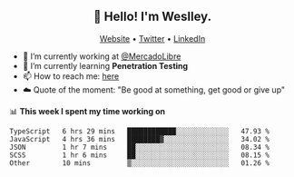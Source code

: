 <h2 align="center">👋 Hello! I'm Weslley.</h2>
<p align="center">
  <a href="http://weslleyneri.com.br">Website</a> •
  <a href="https://twitter.com/Weslley_Neri">Twitter</a> •
  <a href="https://www.linkedin.com/in/weslley-neri-3658908b">LinkedIn</a>
</p>


- 🔭 I’m currently working at [@MercadoLibre](https://github.com/mercadolibre)
- 🌱 I’m currently learning **Penetration Testing**
- 📫 How to reach me: [here](mailto:weslley39@gmail.com)
- ☁️ Quote of the moment: "Be good at something, get good or give up"

📊 **This week I spent my time working on**
<!--START_SECTION:waka-->
```text
TypeScript   6 hrs 29 mins   ████████████░░░░░░░░░░░░░   47.93 % 
JavaScript   4 hrs 36 mins   ████████▓░░░░░░░░░░░░░░░░   34.02 % 
JSON         1 hr 7 mins     ██░░░░░░░░░░░░░░░░░░░░░░░   08.34 % 
SCSS         1 hr 6 mins     ██░░░░░░░░░░░░░░░░░░░░░░░   08.15 % 
Other        10 mins         ▒░░░░░░░░░░░░░░░░░░░░░░░░   01.26 % 
```
<!--END_SECTION:waka-->

<!-- Inspired by https://github.com/gruselhaus/gruselhaus -->